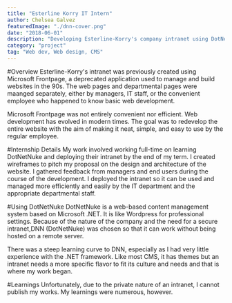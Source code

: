 ```yaml
---
title: "Esterline Korry IT Intern"
author: Chelsea Galvez
featuredImage: "./dnn-cover.png"
date: "2018-06-01"
description: "Developing Esterline-Korry's company intranet using DotNetNuke."
category: "project"
tag: "Web dev, Web design, CMS"
---
```


#Overview
Esterline-Korry's intranet was previously created using Microsoft Frontpage, a deprecated application used to manage and build websites in the 90s. The web pages and departmental pages were maanged separately, either by managers, IT staff, or the convenient employee who happened to know basic web development.

Microsoft Frontpage was not entirely convenient nor efficient. Web development has evolved in modern times. The goal was to redevelop the entire website with the aim of making it neat, simple, and easy to use by the regular employee.

#Internship Details
My work involved working full-time on learning DotNetNuke and deploying their intranet by the end of my term. I created wireframes to pitch my proposal on the design and architecture of the website. I gathered feedback from managers and end users during the course of the development. I deployed the intranet so it can be used and managed more efficiently and easily by the IT department and the appropriate departmental staff.

#Using DotNetNuke
DotNetNuke is a web-based content management system based on Microsoft .NET. It is like Wordpress for professional settings. Because of the nature of the company and the need for a secure intranet,DNN (DotNetNuke) was chosen so that it can work without being hosted on a remote server.

There was a steep learning curve to DNN, especially as I had very little experience with the .NET framework. Like most CMS, it has themes but an intranet needs a more specific flavor to fit its culture and needs and that is where my work began.

#Learnings
Unfortunately, due to the private nature of an intranet, I cannot publish my works. My learnings were numerous, however.
